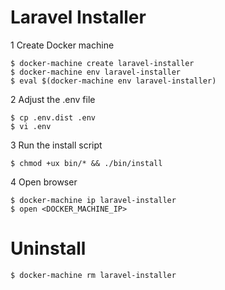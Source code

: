 # Laravel Installer

1 Create Docker machine

```
$ docker-machine create laravel-installer
$ docker-machine env laravel-installer
$ eval $(docker-machine env laravel-installer)
```

2 Adjust the .env file
```
$ cp .env.dist .env
$ vi .env
```

3 Run the install script
```
$ chmod +ux bin/* && ./bin/install
```

4 Open browser
```
$ docker-machine ip laravel-installer
$ open <DOCKER_MACHINE_IP>
``` 

# Uninstall
```
$ docker-machine rm laravel-installer
``` 
